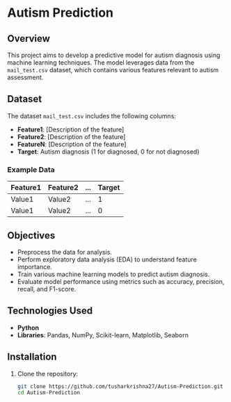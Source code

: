 # Autism Prediction

## Overview

This project aims to develop a predictive model for autism diagnosis using machine learning techniques. The model leverages data from the `mail_test.csv` dataset, which contains various features relevant to autism assessment.

## Dataset

The dataset `mail_test.csv` includes the following columns:

- **Feature1**: [Description of the feature]
- **Feature2**: [Description of the feature]
- **FeatureN**: [Description of the feature]
- **Target**: Autism diagnosis (1 for diagnosed, 0 for not diagnosed)

### Example Data

| Feature1 | Feature2 | ... | Target |
|----------|----------|-----|--------|
| Value1   | Value2   | ... | 1      |
| Value1   | Value2   | ... | 0      |

## Objectives

- Preprocess the data for analysis.
- Perform exploratory data analysis (EDA) to understand feature importance.
- Train various machine learning models to predict autism diagnosis.
- Evaluate model performance using metrics such as accuracy, precision, recall, and F1-score.

## Technologies Used

- **Python**
- **Libraries**: Pandas, NumPy, Scikit-learn, Matplotlib, Seaborn

## Installation

1. Clone the repository:

   ```bash
   git clone https://github.com/tusharkrishna27/Autism-Prediction.git
   cd Autism-Prediction
